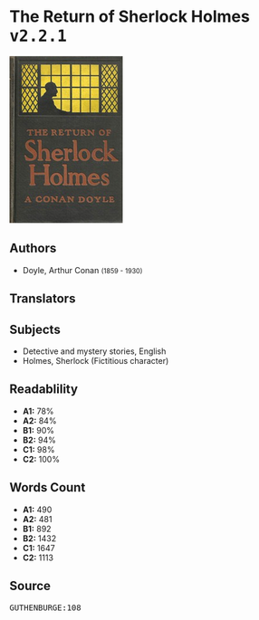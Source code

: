# The Return of Sherlock Holmes <kbd>v2.2.1</kbd>

![](./cover.medium.jpg "")

## Authors


 - Doyle, Arthur Conan <small>(1859 - 1930)</small>

## Translators



## Subjects


 - Detective and mystery stories, English
 - Holmes, Sherlock (Fictitious character)

## Readablility


 - **A1:** 78%
 - **A2:** 84%
 - **B1:** 90%
 - **B2:** 94%
 - **C1:** 98%
 - **C2:** 100%

## Words Count


 - **A1:** 490
 - **A2:** 481
 - **B1:** 892
 - **B2:** 1432
 - **C1:** 1647
 - **C2:** 1113

## Source


<kbd>GUTHENBURGE:108</kbd>
